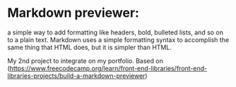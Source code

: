 # Markdown previewer:

a simple way to add formatting like headers, bold, bulleted lists, and so on to a plain text. Markdown uses a simple formatting syntax to accomplish the same thing that HTML does, but it is simpler than HTML.

My 2nd project to integrate on my portfolio. Based on (https://www.freecodecamp.org/learn/front-end-libraries/front-end-libraries-projects/build-a-markdown-previewer)
